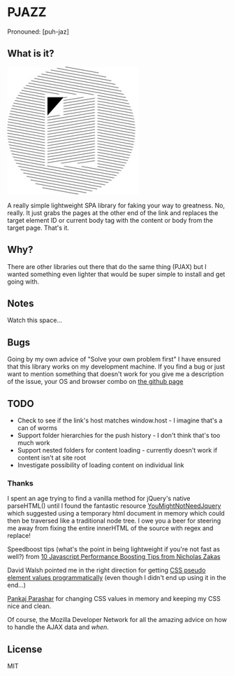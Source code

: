 # PJAZZ

Pronouned: [puh-jaz]

## What is it?

![PJAZZ](./logo-1-300x291.jpg)

A really simple lightweight SPA library for faking your way to greatness. No, really. It 
just grabs the pages at the other end of the link and replaces the target element ID or current body tag with the content or body from the target page. That's it.

## Why?

There are other libraries out there that do the same thing (PJAX) but I wanted something even lighter that would be super simple to install and get going with.

## Notes

Watch this space…

## Bugs

Going by my own advice of "Solve your own problem first" I have ensured that this library works on my development machine. If you find a bug or just want to mention something that doesn't work for you give me a description of the issue, your OS and browser combo on [the github page](http://github.com/Flowdeeps/PJazz/issues)

## TODO
* Check to see if the link's host matches window.host - I imagine that's a can of worms
* Support folder hierarchies for the push history - I don't think that's too much work
* Support nested folders for content loading - currently doesn't work if content isn't at site root
* Investigate possibility of loading content on individual link

### Thanks

I spent an age trying to find a vanilla method for jQuery's native parseHTML() until I found the fantastic resource [YouMightNotNeedJquery](http://youmightnotneedjquery.com/) which suggested using a temporary html document in memory which could then be traversed like a traditional node tree. I owe you a beer for steering me away from fixing the entire innerHTML of the source with regex and replace!

Speedboost tips (what's the point in being lightweight if you're not fast as well?) from [10 Javascript Performance Boosting Tips from Nicholas Zakas](http://jonraasch.com/blog/10-javascript-performance-boosting-tips-from-nicholas-zakas)

David Walsh pointed me in the right direction for getting [CSS pseudo element values programmatically](https://davidwalsh.name/pseudo-element) (even though I didn't end up using it in the end…)

[Pankaj Parashar](https://pankajparashar.com/posts/modify-pseudo-elements-css/) for changing CSS values in memory and keeping my CSS nice and clean.

Of course, the Mozilla Developer Network for all the amazing advice on how to handle the AJAX data and *when*.

## License
MIT
